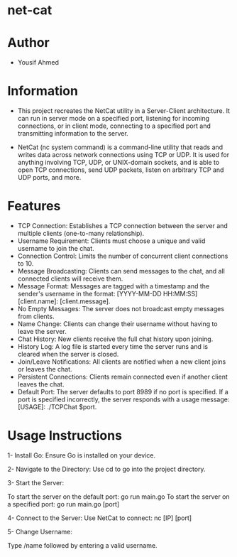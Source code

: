 # net-cat
# Author
- Yousif Ahmed
# Information
- This project recreates the NetCat utility in a Server-Client architecture. It can run in server mode on a specified port, listening for incoming connections, or in client mode, connecting to a specified port and transmitting information to the server.

- NetCat (nc system command) is a command-line utility that reads and writes data across network connections using TCP or UDP. It is used for anything involving TCP, UDP, or UNIX-domain sockets, and is able to open TCP connections, send UDP packets, listen on arbitrary TCP and UDP ports, and more.

# Features
- TCP Connection: Establishes a TCP connection between the server and multiple clients (one-to-many relationship).
- Username Requirement: Clients must choose a unique and valid username to join the chat.
- Connection Control: Limits the number of concurrent client connections to 10.
- Message Broadcasting: Clients can send messages to the chat, and all connected clients will receive them.
- Message Format: Messages are tagged with a timestamp and the sender's username in the format: [YYYY-MM-DD HH:MM:SS][client.name]: [client.message].
- No Empty Messages: The server does not broadcast empty messages from clients.
- Name Change: Clients can change their username without having to leave the server.
- Chat History: New clients receive the full chat history upon joining.
- History Log: A log file is started every time the server runs and is cleared when the server is closed.
- Join/Leave Notifications: All clients are notified when a new client joins or leaves the chat.
- Persistent Connections: Clients remain connected even if another client leaves the chat.
- Default Port: The server defaults to port 8989 if no port is specified. If a port is specified incorrectly, the server responds with a usage message: [USAGE]: ./TCPChat $port.

# Usage Instructions

1- Install Go: Ensure Go is installed on your device.

2- Navigate to the Directory: Use cd to go into the project directory.

3- Start the Server:

To start the server on the default port: go run main.go
To start the server on a specified port: go run main.go [port]

4- Connect to the Server:
Use NetCat to connect: nc [IP] [port]

5- Change Username:

Type /name followed by entering a valid username.
